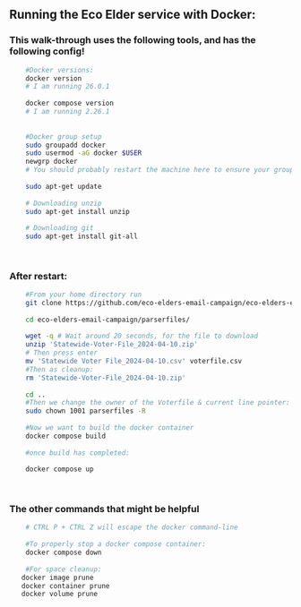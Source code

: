 ## Running the Eco Elder service with Docker:

### This walk-through uses the following tools, and has the following config!
```bash
    #Docker versions:
    docker version
    # I am running 26.0.1
    
    docker compose version
    # I am running 2.26.1
    
    
    #Docker group setup
    sudo groupadd docker
    sudo usermod -aG docker $USER
    newgrp docker
    # You should probably restart the machine here to ensure your group is set, or you can restart after the next installs!
    
    sudo apt-get update
    
    # Downloading unzip
    sudo apt-get install unzip
    
    # Downloading git
    sudo apt-get install git-all
    
    
```
### After restart:
```bash
    #From your home directory run
    git clone https://github.com/eco-elders-email-campaign/eco-elders-email-campaign.git
    
    cd eco-elders-email-campaign/parserfiles/
    
    wget -q # Wait around 20 seconds, for the file to download
    unzip 'Statewide-Voter-File_2024-04-10.zip'
    # Then press enter
    mv 'Statewide Voter File_2024-04-10.csv' voterfile.csv
    #Then as cleanup: 
    rm 'Statewide-Voter-File_2024-04-10.zip'
    
    cd ..
    #Then we change the owner of the Voterfile & current line pointer:
    sudo chown 1001 parserfiles -R
    
    #Now we want to build the docker container
    docker compose build
    
    #once build has completed:
    
    docker compose up
    
    
```

### The other commands that might be helpful
```bash
    # CTRL P + CTRL Z will escape the docker command-line
    
    #To properly stop a docker compose container:
    docker compose down
    
    #For space cleanup:
   docker image prune  
   docker container prune
   docker volume prune


```

[//]: # (## Getting Started)

[//]: # ()
[//]: # (First, run the development server:)

[//]: # ()
[//]: # (```bash)

[//]: # (npm run dev)

[//]: # (# or)

[//]: # (yarn dev)

[//]: # (# or)

[//]: # (pnpm dev)

[//]: # (# or)

[//]: # (bun dev)

[//]: # (```)

[//]: # ()
[//]: # (Open [http://localhost:3000]&#40;http://localhost:3000&#41; with your browser to see the result.)

[//]: # ()
[//]: # (You can start editing the page by modifying `app/page.tsx`. The page auto-updates as you edit the file.)

[//]: # ()
[//]: # (This project uses [`next/font`]&#40;https://nextjs.org/docs/basic-features/font-optimization&#41; to automatically optimize and load Inter, a custom Google Font.)

[//]: # ()
[//]: # (## Learn More)

[//]: # ()
[//]: # (To learn more about Next.js, take a look at the following resources:)

[//]: # ()
[//]: # (- [Next.js Documentation]&#40;https://nextjs.org/docs&#41; - learn about Next.js features and API.)

[//]: # (- [Learn Next.js]&#40;https://nextjs.org/learn&#41; - an interactive Next.js tutorial.)

[//]: # ()
[//]: # (You can check out [the Next.js GitHub repository]&#40;https://github.com/vercel/next.js/&#41; - your feedback and contributions are welcome!)
